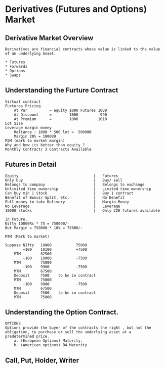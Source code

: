 # Derivatives (Futures and Options) Market

Derivative Market Overview
--------------------------
    Derivatives are financial contracts whose value is linked to the value of an underlying Asset.
    
    * Futures
    * Forwards
    * Options
    * Swaps
        
Understanding the Furture Contract
--------------------------

    Virtual contract
    Furtures Pricing
        At Par          = equity 1000 Futures 1000
        At Discount     =        1000          990
        At Premium      =        1000         1010
    Lot Size
    Leverage margin money
        Reliance : 1000 * 500 lot =  500000
        Margin 20% = 100000
    M2M (mark to market margin)
    Why and how its better than equity ?
    Monthly Contract/ 3 Contracts Available

Futures in Detail
--------------------------
    Equity                                  |   Futures 
    Only buy                                |   Buy/ sell
    Belongs to company                      |   Belongs to exchange
    Unlimited time ownership                |   Limited time ownership
    Can buy min 1 Stock                     |   Buy 1 contract
    Benefit of Bonus/ Split, etc.           |   No Benefit
    Full money to take Delivery             |   Margin Money
    No Leverage                             |   Leverage
    10000 stocks                            |   Only 220 futures available

    In Future.
    Nifty 10000Rs * 75 = 750000/-
    But Margin = 750000 * 10% = 75000/-

    MTM (Mark to market)

    Suppose NIfty   10000           75000
            +100    10100           +7500
        MTM         82500
            -100    10000           -7500
        MTM         75000
            -100    9900            -7500
        MTM         67500
        Deposit     7500    to be in contract
        MTM         75000
            -100    9800            -7500
        MTM         67500
        Deposit     7500    to be in contract
        MTM         75000
            

Understanding the Option Contract.
--------------------------
    OPTIONS 
    Options provide the buyer of the contracts the right , but not the obligation, to purchase or sell the underlying asset at a predetermined price.
        a. (European Options) Maturity.
        b. (American options) B4 Maturity.

Call, Put, Holder, Writer
--------------------------
